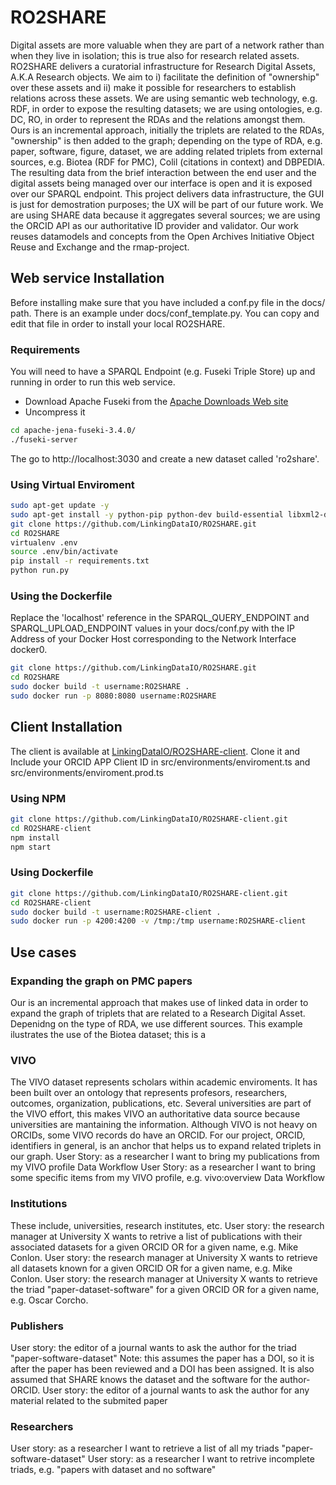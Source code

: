 # RO2SHARE
Digital assets are more valuable when they are part of a network rather than when they live in isolation; this is true also for research related assets. RO2SHARE delivers a curatorial infrastructure for Research Digital Assets, A.K.A Research objects. We aim to i) facilitate the definition of "ownership" over these assets and ii) make it possible for researchers to establish relations across these assets. We are using semantic web technology, e.g. RDF, in order to expose the resulting datasets; we are using ontologies, e.g. DC, RO, in order to represent the RDAs and the relations amongst them. Ours is an incremental approach, initially the triplets are related to the RDAs, "ownership" is then added to the graph; depending on the type of RDA, e.g. paper, software, figure, dataset, we are adding related triplets from external sources, e.g. Biotea (RDF for PMC), Colil (citations in context) and DBPEDIA. The resulting data from the brief interaction between the end user and the digital assets being managed over our interface is open and it is exposed over our SPARQL endpoint. This project delivers data infrastructure, the GUI is just for demostration purposes; the UX will be part of our future work. We are using SHARE data because it aggregates several sources; we are using the ORCID API as our authoritative ID provider and validator. Our work reuses datamodels and concepts from the Open Archives Initiative Object Reuse and Exchange and the rmap-project. 

## Web service Installation
Before installing make sure that you have included a conf.py file in the docs/ path. There is an example under docs/conf_template.py. You can copy and edit that file in order to install your local RO2SHARE.
### Requirements
You will need to have a SPARQL Endpoint (e.g. Fuseki Triple Store) up and running in order to run this web service.

- Download Apache Fuseki from the [Apache Downloads Web site](https://jena.apache.org/download/#jena-fuseki)
- Uncompress it
```bash
cd apache-jena-fuseki-3.4.0/
./fuseki-server
```
The go to http://localhost:3030 and create a new dataset called 'ro2share'.
### Using Virtual Enviroment
```bash
sudo apt-get update -y
sudo apt-get install -y python-pip python-dev build-essential libxml2-dev libxslt1-dev zlib1g-dev
git clone https://github.com/LinkingDataIO/RO2SHARE.git
cd RO2SHARE
virtualenv .env
source .env/bin/activate
pip install -r requirements.txt
python run.py
```

### Using the Dockerfile
Replace the 'localhost' reference in the SPARQL\_QUERY\_ENDPOINT and SPARQL\_UPLOAD\_ENDPOINT values  in your docs/conf.py with the IP Address of your Docker Host corresponding to the Network Interface docker0.

```bash
git clone https://github.com/LinkingDataIO/RO2SHARE.git
cd RO2SHARE
sudo docker build -t username:RO2SHARE .
sudo docker run -p 8080:8080 username:RO2SHARE
```
## Client Installation
The client is available at [LinkingDataIO/RO2SHARE-client](https://github.com/LinkingDataIO/RO2SHARE-client). Clone it and Include your ORCID APP Client ID in src/environments/enviroment.ts and src/environments/enviroment.prod.ts

### Using NPM
```bash
git clone https://github.com/LinkingDataIO/RO2SHARE-client.git
cd RO2SHARE-client
npm install
npm start
```

### Using Dockerfile
```bash
git clone https://github.com/LinkingDataIO/RO2SHARE-client.git
cd RO2SHARE-client
sudo docker build -t username:RO2SHARE-client .
sudo docker run -p 4200:4200 -v /tmp:/tmp username:RO2SHARE-client
```

## Use cases
### Expanding the graph on PMC papers
Our is an incremental approach that makes use of linked data in order to expand the graph of triplets that are related to a 
Research Digital Asset. Depenidng on the type of RDA, we use different sources. This example ilustrates the use of the Biotea dataset;
this is a 

### VIVO
The VIVO dataset represents scholars within academic enviroments. It has been built over an ontology that represents profesors, researchers, outcomes, organization,
publications, etc. Several universities are part of the VIVO effort, this makes VIVO an authoritative data source because universities are mantaining 
the information. Although VIVO is not heavy on ORCIDs, some VIVO records do have an ORCID. For our project, ORCID, identifiers in general,
is an anchor that helps us to expand related triplets in our graph.
User Story: as a researcher I want to bring my publications from my VIVO profile
Data Workflow
User Story: as a researcher I want to bring some specific items from my VIVO profile, e.g. vivo:overview
Data Workflow

### Institutions
These include, universities, research institutes, etc. 
User story: the research manager at University X wants to retrive a list of publications with their associated datasets for a 
given ORCID OR for a given name, e.g. Mike Conlon. 
User story: the research manager at University X wants to retrieve all datasets known for a 
given ORCID OR for a given name, e.g. Mike Conlon. 
User story: the research manager at University X wants to retrieve the triad "paper-dataset-software" for a 
given ORCID OR for a given name, e.g. Oscar Corcho. 

### Publishers
User story: the editor of a journal wants to ask the author for the triad "paper-software-dataset" 
Note: this assumes the paper has a DOI, so it is after the paper has been reviewed and a DOI has been assigned. 
It is also assumed that SHARE knows the dataset and the software for the author-ORCID. 
User story: the editor of a journal wants to ask the author for any material related to the submited paper

### Researchers
User story: as a researcher I want to retrieve a list of all my triads "paper-software-dataset" 
User story: as a researcher I want to retrive incomplete triads, e.g. "papers with dataset and no software" 
